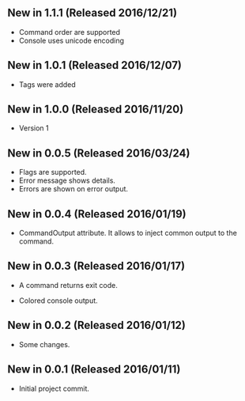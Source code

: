 ## New in 1.1.1 (Released 2016/12/21)
* Command order are supported
* Console uses unicode encoding

## New in 1.0.1 (Released 2016/12/07)
* Tags were added

## New in 1.0.0 (Released 2016/11/20)
* Version 1

## New in 0.0.5 (Released 2016/03/24)
+ Flags are supported.
+ Error message shows details.
+ Errors are shown on error output.

## New in 0.0.4 (Released 2016/01/19)
+ CommandOutput attribute. It allows to inject common output to the command.

## New in 0.0.3 (Released 2016/01/17)
* A command returns exit code.
+ Colored console output.

## New in 0.0.2 (Released 2016/01/12)
* Some changes.

## New in 0.0.1 (Released 2016/01/11)
* Initial project commit.